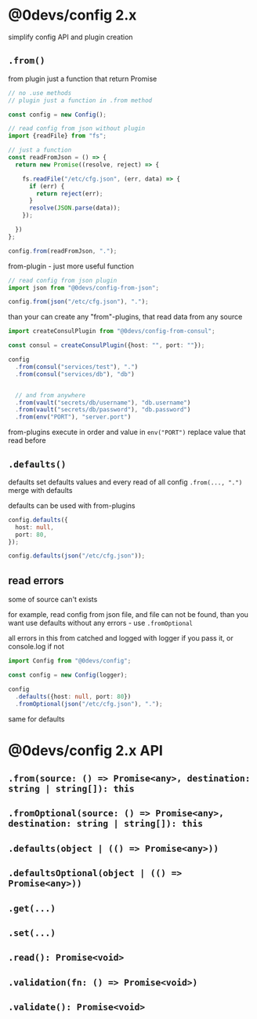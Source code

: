 # @0devs/config 2.x

simplify config API and plugin creation


## `.from()`

from plugin just a function that return Promise

```ts
// no .use methods
// plugin just a function in .from method

const config = new Config();

// read config from json without plugin
import {readFile} from "fs";

// just a function
const readFromJson = () => {
  return new Promise((resolve, reject) => {

    fs.readFile("/etc/cfg.json", (err, data) => {
      if (err) {
        return reject(err);
      }
      resolve(JSON.parse(data));
    });

  })
};

config.from(readFromJson, ".");
```

from-plugin - just more useful function

```ts
// read config from json plugin
import json from "@0devs/config-from-json";

config.from(json("/etc/cfg.json"), ".");
```

than your can create any "from"-plugins, that read data from any source

```ts
import createConsulPlugin from "@0devs/config-from-consul";

const consul = createConsulPlugin({host: "", port: ""});

config
  .from(consul("services/test"), ".")
  .from(consul("services/db"), "db")


  // and from anywhere
  .from(vault("secrets/db/username"), "db.username")
  .from(vault("secrets/db/password"), "db.password")
  .from(env("PORT"), "server.port")
```

from-plugins execute in order and value in `env("PORT")` replace value that read before

## `.defaults()`

defaults set defaults values and every read of all config `.from(..., ".")` merge with defaults

defaults can be used with from-plugins

```ts
config.defaults({
  host: null,
  port: 80,
});

config.defaults(json("/etc/cfg.json"));
```

## read errors

some of source can't exists

for example, read config from json file, and file can not be found, than you want use defaults without any errors - use `.fromOptional`

all errors in this from catched and logged with logger if you pass it, or console.log if not

```ts
import Config from "@0devs/config";

const config = new Config(logger);

config
  .defaults({host: null, port: 80})
  .fromOptional(json("/etc/cfg.json"), ".");
```

same for defaults


# @0devs/config 2.x API

## `.from(source: () => Promise<any>, destination: string | string[]): this`
## `.fromOptional(source: () => Promise<any>, destination: string | string[]): this`
## `.defaults(object | (() => Promise<any>))`
## `.defaultsOptional(object | (() => Promise<any>))`
## `.get(...)`
## `.set(...)`
## `.read(): Promise<void>`
## `.validation(fn: () => Promise<void>)`
## `.validate(): Promise<void>`
